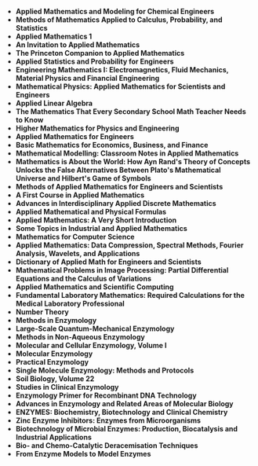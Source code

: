 
<ul>
  
 <li><b><a target="_blank" href="https://github.com/manjunath5496/Enzymology-Books/blob/master/enz(1).pdf" style="text-decoration:none;">Applied Mathematics and Modeling for Chemical Engineers</a></b></li>
  
<li><b><a target="_blank" href="https://github.com/manjunath5496/Enzymology-Books/blob/master/enz(2).pdf" style="text-decoration:none;">Methods of Mathematics Applied to Calculus, Probability, and Statistics</a></b></li>

<li><b><a target="_blank" href="https://github.com/manjunath5496/Enzymology-Books/blob/master/enz(3).pdf" style="text-decoration:none;">Applied Mathematics 1</a></b></li>                         
  <li><b><a target="_blank" href="https://github.com/manjunath5496/Enzymology-Books/blob/master/enz(4).pdf" style="text-decoration:none;">An Invitation to Applied Mathematics</a></b></li>  
     <li><b><a target="_blank" href="https://github.com/manjunath5496/Enzymology-Books/blob/master/enz(5).pdf" style="text-decoration:none;">The Princeton Companion to Applied Mathematics</a></b></li>  
   <li><b><a target="_blank" href="https://github.com/manjunath5496/Enzymology-Books/blob/master/enz(6).pdf" style="text-decoration:none;">Applied Statistics and Probability for Engineers</a></b></li>  
                                             

 <li><b><a target="_blank" href="https://github.com/manjunath5496/Enzymology-Books/blob/master/enz(7).pdf" style="text-decoration:none;">Engineering Mathematics I: Electromagnetics, Fluid Mechanics, Material Physics and Financial Engineering</a></b></li>
  
<li><b><a target="_blank" href="https://github.com/manjunath5496/Enzymology-Books/blob/master/enz(8).pdf" style="text-decoration:none;">Mathematical Physics: Applied Mathematics for Scientists and Engineers</a></b></li>

<li><b><a target="_blank" href="https://github.com/manjunath5496/Enzymology-Books/blob/master/enz(9).pdf" style="text-decoration:none;">Applied Linear Algebra</a></b></li>                         
  <li><b><a target="_blank" href="https://github.com/manjunath5496/Enzymology-Books/blob/master/enz(10).pdf" style="text-decoration:none;">The Mathematics That Every Secondary School Math Teacher Needs to Know</a></b></li>  
     <li><b><a target="_blank" href="https://github.com/manjunath5496/Enzymology-Books/blob/master/enz(11).pdf" style="text-decoration:none;">Higher Mathematics for Physics and Engineering</a></b></li>  
   <li><b><a target="_blank" href="https://github.com/manjunath5496/Enzymology-Books/blob/master/enz(12).pdf" style="text-decoration:none;">Applied Mathematics for Engineers</a></b></li>  
                                             
<li><b><a target="_blank" href="https://github.com/manjunath5496/Enzymology-Books/blob/master/enz(13).pdf" style="text-decoration:none;">Basic Mathematics for Economics, Business, and Finance</a></b></li>                         
  <li><b><a target="_blank" href="https://github.com/manjunath5496/Enzymology-Books/blob/master/enz(14).pdf" style="text-decoration:none;">Mathematical Modelling: Classroom Notes in Applied Mathematics</a></b></li>  
     <li><b><a target="_blank" href="https://github.com/manjunath5496/Enzymology-Books/blob/master/enz(15).pdf" style="text-decoration:none;">Mathematics is About the World: How Ayn Rand's Theory of Concepts Unlocks the False Alternatives Between Plato's Mathematical Universe and Hilbert's Game of Symbols</a></b></li>  
   <li><b><a target="_blank" href="https://github.com/manjunath5496/Enzymology-Books/blob/master/enz(16).pdf" style="text-decoration:none;">Methods of Applied Mathematics for Engineers and Scientists</a></b></li>  
                                             
  <li><b><a target="_blank" href="https://github.com/manjunath5496/Enzymology-Books/blob/master/enz(17).pdf" style="text-decoration:none;">A First Course in Applied Mathematics</a></b></li>  
     <li><b><a target="_blank" href="https://github.com/manjunath5496/Enzymology-Books/blob/master/enz(18).pdf" style="text-decoration:none;">Advances in Interdisciplinary Applied Discrete Mathematics</a></b></li>  
   
  <li><b><a target="_blank" href="https://github.com/manjunath5496/Enzymology-Books/blob/master/enz(19).pdf" style="text-decoration:none;">Applied Mathematical and Physical Formulas</a></b></li>  
     <li><b><a target="_blank" href="https://github.com/manjunath5496/Enzymology-Books/blob/master/enz(20).pdf" style="text-decoration:none;">Applied Mathematics: A Very Short Introduction</a></b></li>  
   <li><b><a target="_blank" href="https://github.com/manjunath5496/Enzymology-Books/blob/master/enz(21).pdf" style="text-decoration:none;"> Some Topics in Industrial and Applied Mathematics</a></b></li> 
   <li><b><a target="_blank" href="https://github.com/manjunath5496/Enzymology-Books/blob/master/enz(22).pdf" style="text-decoration:none;"> Mathematics for Computer Science</a></b></li> 


  
 <li><b><a target="_blank" href="https://github.com/manjunath5496/Enzymology-Books/blob/master/enz(23).pdf" style="text-decoration:none;">Applied Mathematics: Data Compression, Spectral Methods, Fourier Analysis, Wavelets, and Applications</a></b></li>
  
<li><b><a target="_blank" href="https://github.com/manjunath5496/Enzymology-Books/blob/master/enz(24).pdf" style="text-decoration:none;">Dictionary of Applied Math for Engineers and Scientists</a></b></li>

<li><b><a target="_blank" href="https://github.com/manjunath5496/Enzymology-Books/blob/master/enz(25).pdf" style="text-decoration:none;">Mathematical Problems in Image Processing: Partial Differential Equations and the Calculus of Variations</a></b></li>                         
  <li><b><a target="_blank" href="https://github.com/manjunath5496/Enzymology-Books/blob/master/enz(26).pdf" style="text-decoration:none;">Applied Mathematics and Scientific Computing</a></b></li>  
     <li><b><a target="_blank" href="https://github.com/manjunath5496/Enzymology-Books/blob/master/enz(27).pdf" style="text-decoration:none;">Fundamental Laboratory Mathematics: Required Calculations for the Medical Laboratory Professional</a></b></li>  
   <li><b><a target="_blank" href="https://github.com/manjunath5496/Enzymology-Books/blob/master/enz(28).pdf" style="text-decoration:none;">Number Theory</a></b></li>  
                                             

 <li><b><a target="_blank" href="https://github.com/manjunath5496/Enzymology-Books/blob/master/enz(7).pdf" style="text-decoration:none;">Methods in Enzymology</a></b></li>
  
<li><b><a target="_blank" href="https://github.com/manjunath5496/Enzymology-Books/blob/master/enz(8).pdf" style="text-decoration:none;">Large-Scale Quantum-Mechanical Enzymology</a></b></li>

<li><b><a target="_blank" href="https://github.com/manjunath5496/Enzymology-Books/blob/master/enz(9).pdf" style="text-decoration:none;">Methods in Non-Aqueous Enzymology</a></b></li>                         
  <li><b><a target="_blank" href="https://github.com/manjunath5496/Enzymology-Books/blob/master/enz(10).rar" style="text-decoration:none;">Molecular and Cellular Enzymology, Volume I</a></b></li>  
     <li><b><a target="_blank" href="https://github.com/manjunath5496/Enzymology-Books/blob/master/enz(11).pdf" style="text-decoration:none;">Molecular Enzymology</a></b></li>  
   <li><b><a target="_blank" href="https://github.com/manjunath5496/Enzymology-Books/blob/master/enz(12).pdf" style="text-decoration:none;">Practical Enzymology</a></b></li>  
                                             
<li><b><a target="_blank" href="https://github.com/manjunath5496/Enzymology-Books/blob/master/enz(13).pdf" style="text-decoration:none;">Single Molecule Enzymology: Methods and Protocols</a></b></li>                         
  <li><b><a target="_blank" href="https://github.com/manjunath5496/Enzymology-Books/blob/master/enz(14).pdf" style="text-decoration:none;">Soil Biology, Volume 22</a></b></li>  
     <li><b><a target="_blank" href="https://github.com/manjunath5496/Enzymology-Books/blob/master/enz(15).pdf" style="text-decoration:none;">Studies in Clinical Enzymology</a></b></li>  
   <li><b><a target="_blank" href="https://github.com/manjunath5496/Enzymology-Books/blob/master/enz(16).pdf" style="text-decoration:none;">Enzymology Primer for Recombinant DNA Technology</a></b></li>  
                                             
  <li><b><a target="_blank" href="https://github.com/manjunath5496/Enzymology-Books/blob/master/enz(17).pdf" style="text-decoration:none;">Advances in Enzymology and Related Areas of Molecular Biology</a></b></li>  
     <li><b><a target="_blank" href="https://github.com/manjunath5496/Enzymology-Books/blob/master/enz(18).pdf" style="text-decoration:none;">ENZYMES: Biochemistry, Biotechnology and Clinical Chemistry</a></b></li>  
   
  <li><b><a target="_blank" href="https://github.com/manjunath5496/Enzymology-Books/blob/master/enz(19).pdf" style="text-decoration:none;">Zinc Enzyme Inhibitors: Enzymes from Microorganisms</a></b></li>  
     <li><b><a target="_blank" href="https://github.com/manjunath5496/Enzymology-Books/blob/master/enz(20).pdf" style="text-decoration:none;">Biotechnology of Microbial Enzymes: Production, Biocatalysis and Industrial Applications</a></b></li>  
   <li><b><a target="_blank" href="https://github.com/manjunath5496/Enzymology-Books/blob/master/enz(21).pdf" style="text-decoration:none;"> Bio- and Chemo-Catalytic Deracemisation Techniques</a></b></li> 
   <li><b><a target="_blank" href="https://github.com/manjunath5496/Enzymology-Books/blob/master/enz(22).pdf" style="text-decoration:none;"> From Enzyme Models to Model Enzymes</a></b></li> 





</ul>

